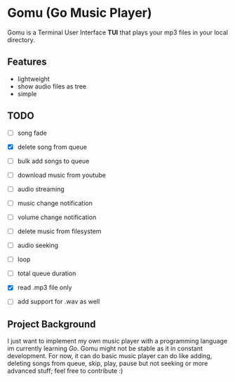 
# Gomu (Go Music Player) 
Gomu is a Terminal User Interface **TUI** that plays your mp3 files in your local directory. 

[1]: ./gomu.png "screenshot"

## Features
- lightweight
- show audio files as tree
- simple

## TODO
- [ ] song fade
- [X] delete song from queue
- [ ] bulk add songs to queue
- [ ] download music from youtube
- [ ] audio streaming
- [ ] music change notification
- [ ] volume change notification
- [ ] delete music from filesystem
- [ ] audio seeking
- [ ] loop
- [ ] total queue duration
- [X] read .mp3 file only
- [ ] add support for .wav as well


## Project Background
I just want to implement my own music player with a programming language im currently learning *Go*. Gomu might not be stable as it in constant development. For now, it can do basic music player can do like adding, deleting songs from queue, skip, play, pause but not seeking or more advanced stuff; feel free to contribute :)
